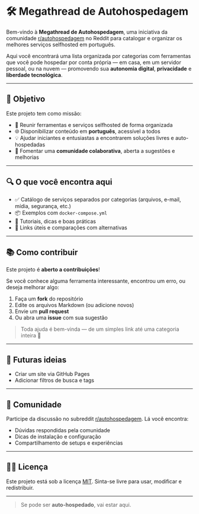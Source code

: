 # 🛠️ Megathread de Autohospedagem

Bem-vindo à **Megathread de Autohospedagem**, uma iniciativa da comunidade [r/autohospedagem](https://www.reddit.com/r/autohospedagem/) no Reddit para catalogar e organizar os melhores serviços selfhosted em português.

Aqui você encontrará uma lista organizada por categorias com ferramentas que você pode hospedar por conta própria — em casa, em um servidor pessoal, ou na nuvem — promovendo sua **autonomia digital**, **privacidade** e **liberdade tecnológica**.

---

## 🎯 Objetivo

Este projeto tem como missão:

- 📁 Reunir ferramentas e serviços selfhosted de forma organizada
- 🌐 Disponibilizar conteúdo em **português**, acessível a todos
- 💡 Ajudar iniciantes e entusiastas a encontrarem soluções livres e auto-hospedadas
- 🤝 Fomentar uma **comunidade colaborativa**, aberta a sugestões e melhorias

---

## 🔍 O que você encontra aqui

- ✅ Catálogo de serviços separados por categorias (arquivos, e-mail, mídia, segurança, etc.)
- 📦 Exemplos com `docker-compose.yml`
- 🧰 Tutoriais, dicas e boas práticas
- 📌 Links úteis e comparações com alternativas

---

## 📚 Como contribuir

Este projeto é **aberto a contribuições**!

Se você conhece alguma ferramenta interessante, encontrou um erro, ou deseja melhorar algo:

1. Faça um **fork** do repositório
2. Edite os arquivos Markdown (ou adicione novos)
3. Envie um **pull request**
4. Ou abra uma **issue** com sua sugestão

> Toda ajuda é bem-vinda — de um simples link até uma categoria inteira 💚

---

## 🚀 Futuras ideias

- Criar um site via GitHub Pages
- Adicionar filtros de busca e tags

---

## 📢 Comunidade

Participe da discussão no subreddit [r/autohospedagem](https://www.reddit.com/r/autohospedagem/). Lá você encontra:

- Dúvidas respondidas pela comunidade
- Dicas de instalação e configuração
- Compartilhamento de setups e experiências

---

## 🧑‍💻 Licença

Este projeto está sob a licença [MIT](./LICENSE). Sinta-se livre para usar, modificar e redistribuir.

---

> Se pode ser **auto-hospedado**, vai estar aqui.
